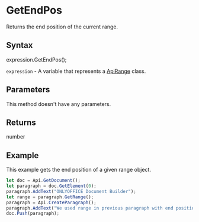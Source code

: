 # GetEndPos

Returns the end position of the current range.

## Syntax

expression.GetEndPos();

`expression` - A variable that represents a [ApiRange](../ApiRange.md) class.

## Parameters

This method doesn't have any parameters.

## Returns

number

## Example

This example gets the end position of a given range object.

```javascript
let doc = Api.GetDocument();
let paragraph = doc.GetElement(0);
paragraph.AddText("ONLYOFFICE Document Builder");
let range = paragraph.GetRange();
paragraph = Api.CreateParagraph();
paragraph.AddText("We used range in previous paragraph with end position: " + range.GetEndPos());
doc.Push(paragraph);
```
